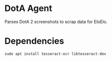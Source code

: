 # DotA Agent

Parses DotA 2 screenshots to scrap data for EloElo.


# Dependencies

```
sudo apt install tesseract-ocr libtesseract-dev
```